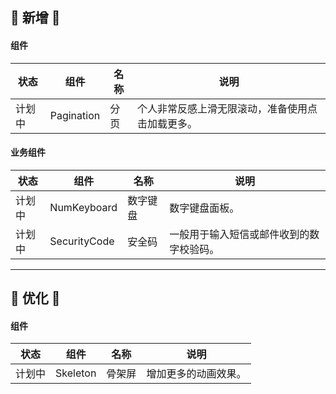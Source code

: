 ## 💪 新增 💪

#### 组件

| 状态   | 组件       | 名称 | 说明                                             |
| ------ | ---------- | ---- | ------------------------------------------------ |
| 计划中 | Pagination | 分页 | 个人非常反感上滑无限滚动，准备使用点击加载更多。 |

#### 业务组件

| 状态   | 组件         | 名称     | 说明                                     |
| ------ | ------------ | -------- | ---------------------------------------- |
| 计划中 | NumKeyboard  | 数字键盘 | 数字键盘面板。                           |
| 计划中 | SecurityCode | 安全码   | 一般用于输入短信或邮件收到的数字校验码。 |

---

## 👏 优化 👏

#### 组件

| 状态   | 组件     | 名称   | 说明                 |
| ------ | -------- | ------ | -------------------- |
| 计划中 | Skeleton | 骨架屏 | 增加更多的动画效果。 |
